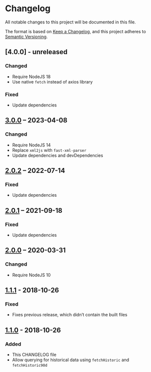 # Changelog
All notable changes to this project will be documented in this file.

The format is based on [Keep a Changelog](https://keepachangelog.com/en/1.0.0/),
and this project adheres to [Semantic Versioning](https://semver.org/spec/v2.0.0.html).

## [4.0.0] - unreleased
### Changed
- Require NodeJS 18
- Use native `fetch` instead of axios library

### Fixed
- Update dependencies

## [3.0.0] – 2023-04-08
### Changed
- Require NodeJS 14
- Replace `xml2js` with `fast-xml-parser`
- Update dependencies and devDependencies

## [2.0.2] – 2022-07-14
### Fixed
- Update dependencies

## [2.0.1] – 2021-09-18
### Fixed
- Update dependencies

## [2.0.0] – 2020-03-31
### Changed
- Require NodeJS 10

## [1.1.1] - 2018-10-26
### Fixed
- Fixes previous release, which didn’t contain the built files

## [1.1.0] - 2018-10-26
### Added
- This CHANGELOG file
- Allow querying for historical data using `fetchHistoric` and `fetchHistoric90d`

[3.0.0]: https://github.com/qqilihq/ecb-euro-exchange-rates/compare/v2.0.2...v3.0.0
[2.0.2]: https://github.com/qqilihq/ecb-euro-exchange-rates/compare/v2.0.1...v2.0.2
[2.0.1]: https://github.com/qqilihq/ecb-euro-exchange-rates/compare/v2.0.0...v2.0.1
[2.0.0]: https://github.com/qqilihq/ecb-euro-exchange-rates/compare/v1.1.1...v2.0.0
[1.1.1]: https://github.com/qqilihq/ecb-euro-exchange-rates/compare/v1.1.0...v1.1.1
[1.1.0]: https://github.com/qqilihq/ecb-euro-exchange-rates/compare/v1.0.1...v1.1.0

